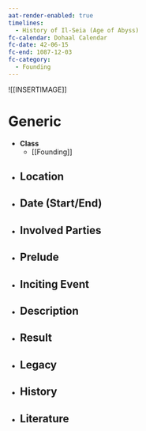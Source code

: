 ```yaml
---
aat-render-enabled: true
timelines:
  - History of Il-Seia (Age of Abyss)
fc-calendar: Dohaal Calendar
fc-date: 42-06-15
fc-end: 1087-12-03
fc-category:
  - Founding
---
```


![[INSERTIMAGE]]

# Generic
- **Class**
	- [[Founding]]
- **Location**
	- 
- **Date (Start/End)**
	- 
- **Involved Parties**
	- 
- **Prelude**
	- 
- **Inciting Event**
	- 
- **Description**
	- 
- **Result**
	- 
- **Legacy**
	- 
- **History**
	- 
- **Literature**
	- 